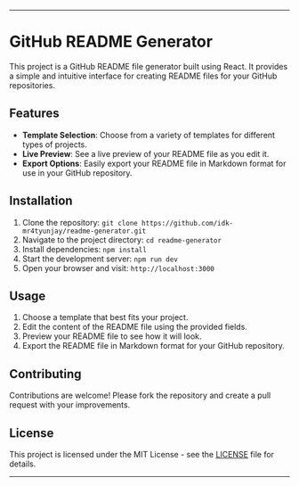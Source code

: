 
---

# GitHub README Generator

This project is a GitHub README file generator built using React. It provides a simple and intuitive interface for creating README files for your GitHub repositories.

## Features

- **Template Selection**: Choose from a variety of templates for different types of projects.
- **Live Preview**: See a live preview of your README file as you edit it.
- **Export Options**: Easily export your README file in Markdown format for use in your GitHub repository.

## Installation

1. Clone the repository: `git clone https://github.com/idk-mr4tyunjay/readme-generator.git`
2. Navigate to the project directory: `cd readme-generator`
3. Install dependencies: `npm install`
4. Start the development server: `npm run dev`
5. Open your browser and visit: `http://localhost:3000`

## Usage

1. Choose a template that best fits your project.
2. Edit the content of the README file using the provided fields.
3. Preview your README file to see how it will look.
4. Export the README file in Markdown format for your GitHub repository.

## Contributing

Contributions are welcome! Please fork the repository and create a pull request with your improvements.

## License

This project is licensed under the MIT License - see the [LICENSE](LICENSE) file for details.

---
